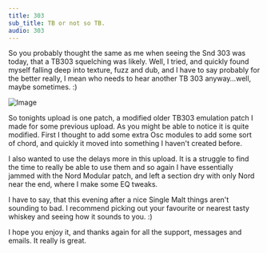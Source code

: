 ```yaml
---
title: 303
sub_title: TB or not so TB.
audio: 303
---
```

So you probably thought the same as me when seeing the Snd 303 was today, that a TB303 squelching was likely. Well, I tried, and quickly found myself falling deep into texture, fuzz and dub, and I have to say probably for the better really, I mean who needs to hear another TB 303 anyway…well, maybe sometimes. :)

![Image](/assets/img/Snd-303.png)

So tonights upload is one patch, a modified older TB303 emulation patch I made for some previous upload. As you might be able to notice it is quite modified. First I thought to add some extra Osc modules to add some sort of chord, and quickly it moved into something I haven't created before.

I also wanted to use the delays more in this upload. It is a struggle to find the time to really be able to use them and so again I have essentially jammed with the Nord Modular patch, and left a section dry with only Nord near the end, where I make some EQ tweaks.

I have to say, that this evening after a nice Single Malt things aren't sounding to bad. I recommend picking out your favourite or nearest tasty whiskey and seeing how it sounds to you. :)

I hope you enjoy it, and thanks again for all the support, messages and emails. It really is great.